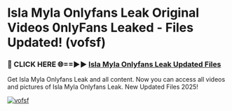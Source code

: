 # Isla Myla Onlyfans Leak Original Videos 0nlyFans Leaked - Files Updated! (vofsf)

<h3>🔴 CLICK HERE 🌐==►► <a href="https://tinyurl.com/ms9xzufz" rel="nofollow">Isla Myla Onlyfans Leak Updated Files</a></h3>

Get Isla Myla Onlyfans Leak and all content. Now you can access all videos and pictures of Isla Myla Onlyfans Leak. New Updated Files 2025!

[![vofsf](https://i.imgur.com/PQ7UWWw.gif)](https://tinyurl.com/ms9xzufz)
